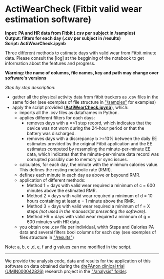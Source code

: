# ActiWearCheck (Fitbit valid wear estimation software)   
**Input: PA and HR data from  Fitbit (.csv per subject in /samples)**  
**Output: filters for each day (.csv per subject in /results)**  
**Script: ActiWearCheck.ipynb**  

Three different methods to estimate days with valid wear from Fitbit minute data.
Please consult the [log] at the beggining of the notebook to get information about the features and progress.  

**Warning: the name of columns, file names, key and path may change over software's versions**

*Step by step description:*
- gather all the physical activity data from fitbit trackers as .csv files in the same folder (see exemples of file structure in ["/samples"](https://github.com/OchaUni-Physical-Activity-Measurement/ActiWearCheck/tree/main/samples) for examples)
- apply the script provided ([**ActiWearCheck.ipynb**](https://github.com/OchaUni-Physical-Activity-Measurement/ActiWearCheck/blob/main/ActiWearCheck.ipynb)), which:
    - imports all the .csv files as dataframes in Python.
    - applies different filters for each days:
        - removes days with a =<1 step record, which indicates that the device was not worn during the 24-hour period or that the battery was discharged.
        - removes days with a discrepancy b >=10% between the daily EE estimates provided by the original Fitbit application and the EE estimates computed by resampling the minute-per-minute EE data, which indicates that the minute-per-minute data record was corrupted possibly due to memory or sync issues.
    - calculates, for each day, the minute with the minimum calories value. This defines the resting metabolic rate (RMR).
    - defines each minute in each day as above or beyound RMR.
    - application of different methods:
        - Method 1 = days with valid wear required a minimum of c = 600 minutes above the estimated RMR.
        - Method 2 = days with valid wear required a minimum of d = 10 hours containing at least e = 1 minute above the RMR.
        - Method 3 = days with valid wear required a minimum of f = X steps *(not used in the manuscript presenting the software)*.
        - Method HR = days with valid wear required a minimum of g = 600 minutes with HR data.
     - you obtain one .csv file per individual, whith Steps and Calories PA data and several filters bool columns for each day (see exemples of files structure in  ["/results"](https://github.com/OchaUni-Physical-Activity-Measurement/ActiWearCheck/tree/main/results))

Note: a, b, c ,d, e, f and g values can me modified in the script.  

___
We provide the analysis code, data and results for the application of this software on data obtained during the [drePAnon clinical trial (UMIN000042826)](https://center6.umin.ac.jp/cgi-open-bin/ctr_e/ctr_view.cgi?recptno=R000048880) research project in the ["/analysis" folder](https://github.com/OchaUni-Physical-Activity-Measurement/ActiWearCheck/tree/main/analysis).
